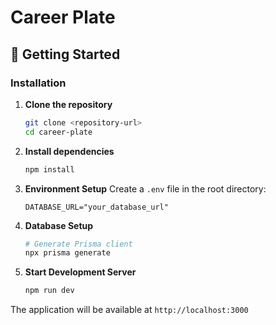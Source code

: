 # Career Plate

## 🚀 Getting Started

### Installation

1. **Clone the repository**

   ```bash
   git clone <repository-url>
   cd career-plate
   ```

2. **Install dependencies**

   ```bash
   npm install
   ```

3. **Environment Setup**
   Create a `.env` file in the root directory:

   ```env
   DATABASE_URL="your_database_url"
   ```

4. **Database Setup**

   ```bash
   # Generate Prisma client
   npx prisma generate
   ```

5. **Start Development Server**
   ```bash
   npm run dev
   ```

The application will be available at `http://localhost:3000`
